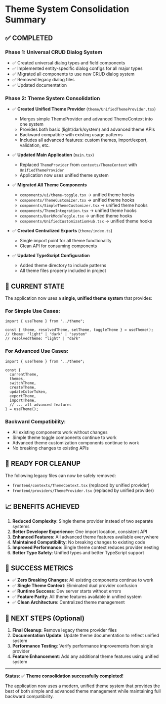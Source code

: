 # Theme System Consolidation Summary

## ✅ COMPLETED

### Phase 1: Universal CRUD Dialog System
- ✅ Created universal dialog types and field components
- ✅ Implemented entity-specific dialog configs for all major types
- ✅ Migrated all components to use new CRUD dialog system
- ✅ Removed legacy dialog files
- ✅ Updated documentation

### Phase 2: Theme System Consolidation
- ✅ **Created Unified Theme Provider** (`theme/UnifiedThemeProvider.tsx`)
  - Merges simple ThemeProvider and advanced ThemeContext into one system
  - Provides both basic (light/dark/system) and advanced theme APIs
  - Backward compatible with existing usage patterns
  - Includes all advanced features: custom themes, import/export, validation, etc.

- ✅ **Updated Main Application** (`main.tsx`)
  - Replaced `ThemeProvider` from `contexts/ThemeContext` with `UnifiedThemeProvider`
  - Application now uses unified theme system

- ✅ **Migrated All Theme Components**
  - `components/ui/theme-toggle.tsx` → unified theme hooks
  - `components/ThemeCustomizer.tsx` → unified theme hooks
  - `components/SimpleThemeCustomizer.tsx` → unified theme hooks
  - `components/ThemeIntegration.tsx` → unified theme hooks
  - `components/DarkModeToggle.tsx` → unified theme hooks
  - `components/UnifiedCustomizationHub.tsx` → unified theme hooks

- ✅ **Created Centralized Exports** (`theme/index.ts`)
  - Single import point for all theme functionality
  - Clean API for consuming components

- ✅ **Updated TypeScript Configuration**
  - Added theme directory to include patterns
  - All theme files properly included in project

## 🎯 CURRENT STATE

The application now uses a **single, unified theme system** that provides:

### For Simple Use Cases:
```tsx
import { useTheme } from "../theme";

const { theme, resolvedTheme, setTheme, toggleTheme } = useTheme();
// theme: "light" | "dark" | "system"
// resolvedTheme: "light" | "dark"
```

### For Advanced Use Cases:
```tsx
import { useTheme } from "../theme";

const {
  currentTheme,
  themes,
  switchTheme,
  createTheme,
  updateColorToken,
  exportTheme,
  importTheme,
  // ... all advanced features
} = useTheme();
```

### Backward Compatibility:
- All existing components work without changes
- Simple theme toggle components continue to work
- Advanced theme customization components continue to work
- No breaking changes to existing APIs

## 🚧 READY FOR CLEANUP

The following legacy files can now be safely removed:
- `frontend/contexts/ThemeContext.tsx` (replaced by unified provider)
- `frontend/providers/ThemeProvider.tsx` (replaced by unified provider)

## 📈 BENEFITS ACHIEVED

1. **Reduced Complexity**: Single theme provider instead of two separate systems
2. **Better Developer Experience**: One import location, consistent API
3. **Enhanced Features**: All advanced theme features available everywhere
4. **Maintained Compatibility**: No breaking changes to existing code
5. **Improved Performance**: Single theme context reduces provider nesting
6. **Better Type Safety**: Unified types and better TypeScript support

## 🎉 SUCCESS METRICS

- ✅ **Zero Breaking Changes**: All existing components continue to work
- ✅ **Single Theme Context**: Eliminated dual provider confusion
- ✅ **Runtime Success**: Dev server starts without errors
- ✅ **Feature Parity**: All theme features available in unified system
- ✅ **Clean Architecture**: Centralized theme management

## 🔄 NEXT STEPS (Optional)

1. **Final Cleanup**: Remove legacy theme provider files
2. **Documentation Update**: Update theme documentation to reflect unified system
3. **Performance Testing**: Verify performance improvements from single provider
4. **Feature Enhancement**: Add any additional theme features using unified system

---

**Status**: ✅ **Theme consolidation successfully completed!**

The application now uses a modern, unified theme system that provides the best of both simple and advanced theme management while maintaining full backward compatibility.
